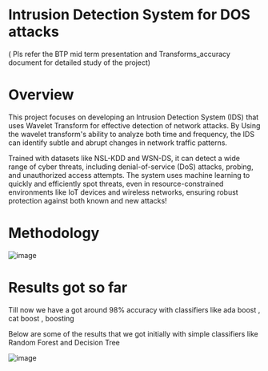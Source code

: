 # Intrusion Detection System for DOS attacks

( Pls refer the BTP mid term presentation and Transforms_accuracy document for detailed study of the project)


# Overview 

This project focuses on developing an Intrusion Detection System (IDS) that uses Wavelet Transform for effective detection of network attacks. By Using the wavelet transform's ability to analyze both time and frequency, the IDS can identify subtle and abrupt changes in network traffic patterns. 

Trained with datasets like NSL-KDD and WSN-DS, it can detect a wide range of cyber threats, including denial-of-service (DoS) attacks, probing, and unauthorized access attempts. The system uses machine learning to quickly and efficiently spot threats, even in resource-constrained environments like IoT devices and wireless networks, ensuring robust protection against both known and new attacks!

# Methodology 

![image](https://github.com/user-attachments/assets/d7098102-dd7f-4f16-b21c-e3730f2ed289)

# Results got so far 

Till now we have a got around 98% accuracy with classifiers like ada boost , cat boost , boosting 

Below are some of the results that we got initially with simple classifiers like Random Forest and Decision Tree

![image](https://github.com/user-attachments/assets/f25ae35f-da1a-418b-a250-e72ff27f6947)



